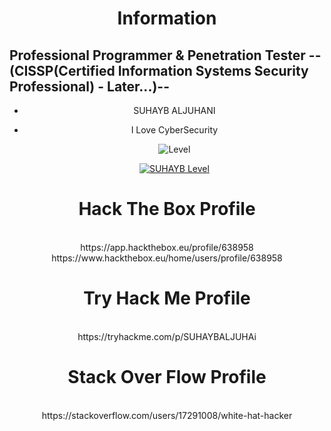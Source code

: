 <div align="center"><h1>Information</h1></div>
<h2>Professional Programmer & Penetration Tester --(CISSP(Certified Information Systems Security Professional) - Later...)--</h2>
<div align="center">
  
- SUHAYB ALJUHANI
  
- I Love CyberSecurity
  
  ![Level](https://github-readme-stats.vercel.app/api/top-langs/?username=SUHAYB-MACHINELEARNING-FULL-STACK&theme=dark)
  
  [![SUHAYB Level](https://github-readme-stats.vercel.app/api?username=SUHAYB-MACHINELEARNING-FULL-STACK&count_private=true&show_icons=true&theme=dark&hide_rank=false)](https://github.com/anuraghazra/github-readme-stats)
  
</div>

<div align="center"><h1>Hack The Box Profile</h1><br /> https://app.hackthebox.eu/profile/638958 <br /> https://www.hackthebox.eu/home/users/profile/638958</div>
<div align="center"><h1>Try Hack Me Profile</h1><br />https://tryhackme.com/p/SUHAYBALJUHAi</div>

<div align="center"><h1>Stack Over Flow Profile</h1><br />https://stackoverflow.com/users/17291008/white-hat-hacker</div>
